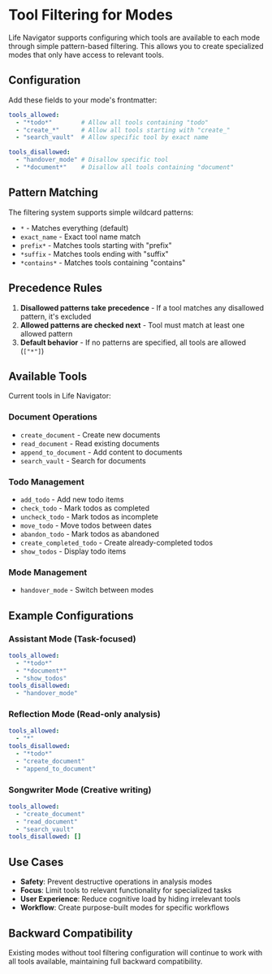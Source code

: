 # Tool Filtering for Modes

Life Navigator supports configuring which tools are available to each mode through simple pattern-based filtering. This allows you to create specialized modes that only have access to relevant tools.

## Configuration

Add these fields to your mode's frontmatter:

```yaml
tools_allowed:
  - "*todo*"        # Allow all tools containing "todo"
  - "create_*"      # Allow all tools starting with "create_"
  - "search_vault"  # Allow specific tool by exact name

tools_disallowed:
  - "handover_mode" # Disallow specific tool
  - "*document*"    # Disallow all tools containing "document"
```

## Pattern Matching

The filtering system supports simple wildcard patterns:

- `*` - Matches everything (default)
- `exact_name` - Exact tool name match
- `prefix*` - Matches tools starting with "prefix"
- `*suffix` - Matches tools ending with "suffix"
- `*contains*` - Matches tools containing "contains"

## Precedence Rules

1. **Disallowed patterns take precedence** - If a tool matches any disallowed pattern, it's excluded
2. **Allowed patterns are checked next** - Tool must match at least one allowed pattern
3. **Default behavior** - If no patterns are specified, all tools are allowed (`["*"]`)

## Available Tools

Current tools in Life Navigator:

### Document Operations
- `create_document` - Create new documents
- `read_document` - Read existing documents  
- `append_to_document` - Add content to documents
- `search_vault` - Search for documents

### Todo Management
- `add_todo` - Add new todo items
- `check_todo` - Mark todos as completed
- `uncheck_todo` - Mark todos as incomplete
- `move_todo` - Move todos between dates
- `abandon_todo` - Mark todos as abandoned
- `create_completed_todo` - Create already-completed todos
- `show_todos` - Display todo items

### Mode Management
- `handover_mode` - Switch between modes

## Example Configurations

### Assistant Mode (Task-focused)
```yaml
tools_allowed:
  - "*todo*"
  - "*document*"
  - "show_todos"
tools_disallowed:
  - "handover_mode"
```

### Reflection Mode (Read-only analysis)
```yaml
tools_allowed:
  - "*"
tools_disallowed:
  - "*todo*"
  - "create_document"
  - "append_to_document"
```

### Songwriter Mode (Creative writing)
```yaml
tools_allowed:
  - "create_document"
  - "read_document"
  - "search_vault"
tools_disallowed: []
```

## Use Cases

- **Safety**: Prevent destructive operations in analysis modes
- **Focus**: Limit tools to relevant functionality for specialized tasks
- **User Experience**: Reduce cognitive load by hiding irrelevant tools
- **Workflow**: Create purpose-built modes for specific workflows

## Backward Compatibility

Existing modes without tool filtering configuration will continue to work with all tools available, maintaining full backward compatibility. 